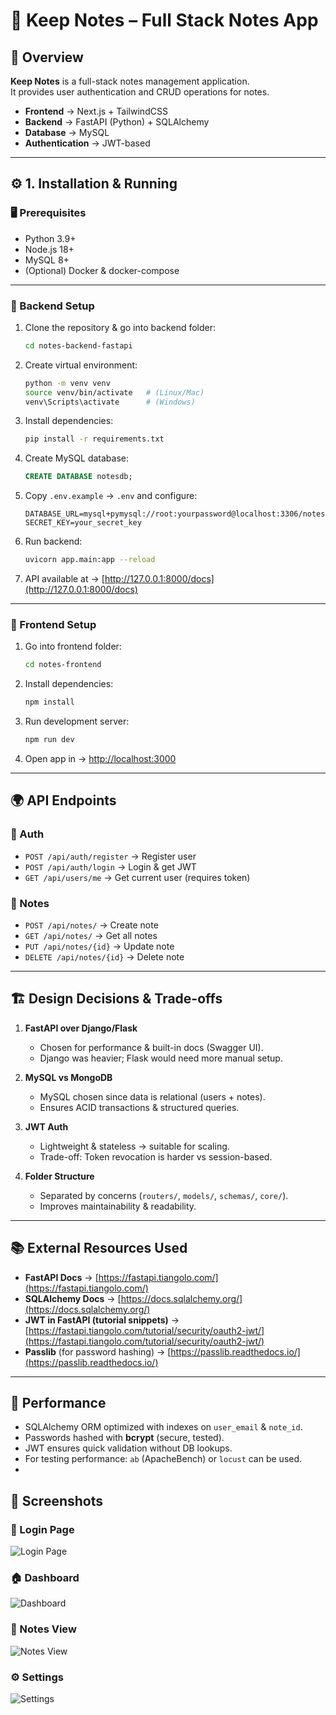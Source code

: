# 📝 Keep Notes – Full Stack Notes App

## 📌 Overview
**Keep Notes** is a full-stack notes management application.  
It provides user authentication and CRUD operations for notes.  

- **Frontend** → Next.js + TailwindCSS  
- **Backend** → FastAPI (Python) + SQLAlchemy  
- **Database** → MySQL  
- **Authentication** → JWT-based  

---

## ⚙️ 1. Installation & Running

### 🖥️ Prerequisites
- Python 3.9+
- Node.js 18+
- MySQL 8+
- (Optional) Docker & docker-compose

---

### 🔹 Backend Setup
1. Clone the repository & go into backend folder:
   ```bash
   cd notes-backend-fastapi
   ```

2. Create virtual environment:
   ```bash
   python -m venv venv
   source venv/bin/activate   # (Linux/Mac)
   venv\Scripts\activate      # (Windows)
   ```

3. Install dependencies:
   ```bash
   pip install -r requirements.txt
   ```

4. Create MySQL database:
   ```sql
   CREATE DATABASE notesdb;
   ```

5. Copy `.env.example` → `.env` and configure:
   ```
   DATABASE_URL=mysql+pymysql://root:yourpassword@localhost:3306/notesdb
   SECRET_KEY=your_secret_key
   ```

6. Run backend:
   ```bash
   uvicorn app.main:app --reload
   ```

7. API available at → [http://127.0.0.1:8000/docs](http://127.0.0.1:8000/docs)

---

### 🔹 Frontend Setup
1. Go into frontend folder:
   ```bash
   cd notes-frontend
   ```

2. Install dependencies:
   ```bash
   npm install
   ```

3. Run development server:
   ```bash
   npm run dev
   ```

4. Open app in → [http://localhost:3000](http://localhost:3000)

---

## 🌍 API Endpoints

### 🔑 Auth
- `POST /api/auth/register` → Register user
- `POST /api/auth/login` → Login & get JWT
- `GET /api/users/me` → Get current user (requires token)

### 📝 Notes
- `POST /api/notes/` → Create note
- `GET /api/notes/` → Get all notes
- `PUT /api/notes/{id}` → Update note
- `DELETE /api/notes/{id}` → Delete note

---

## 🏗️ Design Decisions & Trade-offs

1. **FastAPI over Django/Flask**  
   - Chosen for performance & built-in docs (Swagger UI).
   - Django was heavier; Flask would need more manual setup.

2. **MySQL vs MongoDB**  
   - MySQL chosen since data is relational (users + notes).
   - Ensures ACID transactions & structured queries.

3. **JWT Auth**  
   - Lightweight & stateless → suitable for scaling.
   - Trade-off: Token revocation is harder vs session-based.

4. **Folder Structure**  
   - Separated by concerns (`routers/`, `models/`, `schemas/`, `core/`).
   - Improves maintainability & readability.

---

## 📚 External Resources Used
- **FastAPI Docs** → [https://fastapi.tiangolo.com/](https://fastapi.tiangolo.com/)  
- **SQLAlchemy Docs** → [https://docs.sqlalchemy.org/](https://docs.sqlalchemy.org/)  
- **JWT in FastAPI (tutorial snippets)** → [https://fastapi.tiangolo.com/tutorial/security/oauth2-jwt/](https://fastapi.tiangolo.com/tutorial/security/oauth2-jwt/)  
- **Passlib** (for password hashing) → [https://passlib.readthedocs.io/](https://passlib.readthedocs.io/)  

---

## 🚀 Performance
- SQLAlchemy ORM optimized with indexes on `user_email` & `note_id`.  
- Passwords hashed with **bcrypt** (secure, tested).  
- JWT ensures quick validation without DB lookups.  
- For testing performance: `ab` (ApacheBench) or `locust` can be used.
- 





## 📸 Screenshots

### 🔐 Login Page
![Login Page](https://drive.google.com/uc?export=view&id=1l-YQg_ofKg0w8hOoyeULCVFQBZ7NzpbT)

### 🏠 Dashboard
![Dashboard](https://drive.google.com/uc?export=view&id=1TQAuySArGiCn7GzIFHTJsmXSukRdQxO4)

### 📝 Notes View
![Notes View](https://drive.google.com/uc?export=view&id=1oh8ae1Yu0kBGTMEEkYf68dukfRfyQlFI)

### ⚙️ Settings
![Settings](https://drive.google.com/uc?export=view&id=1NID_Memf2tykdkufmqACqUObwZRfgiDd)

